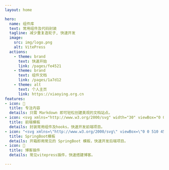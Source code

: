 ```yaml
---
layout: home

hero:
  name: 组件库
  text: 常用组件及代码封装
  tagline: 减少重复造轮子, 快速开发
  image:
    src: img/logo.png
    alt: VitePress
  actions:
    - theme: brand
      text: 快速开始
      link: /pages/fe4521
    - theme: brand
      text: 组件文档
      link: /pages/1a7d12
    - theme: alt
      text: 个人主页
      link: https://xiaoying.org.cn
features:
- icon: 📝
  title: 专注内容
  details: 只需 Markdown 即可轻松创建美观的文档站点。
- icon: <svg xmlns="http://www.w3.org/2000/svg" width="30" viewBox="0 0 256 220.8"><path fill="#41B883" d="M204.8 0H256L128 220.8 0 0h97.92L128 51.2 157.44 0h47.36Z"/><path fill="#41B883" d="m0 0 128 220.8L256 0h-51.2L128 132.48 50.56 0H0Z"/><path fill="#35495E" d="M50.56 0 128 133.12 204.8 0h-47.36L128 51.2 97.92 0H50.56Z"/></svg>
  title: 前端模板
  details: 封装常用组件及hooks，快速开发前端项目。
- icon: "<svg xmlns=\"http://www.w3.org/2000/svg\" viewBox=\"0 0 510 457.8\" width=\"100\" height=\"90\"><path fill=\"#6DB33F\" d=\"M503.5,201.4L403,27.5C394.3,12.4,372.9,0,355.4,0H154.6c-17.4,0-38.9,12.4-47.6,27.5L6.6,201.4c-8.7,15.1-8.7,39.8,0,54.9l100.4,174c8.7,15.1,30.1,27.5,47.6,27.5h200.9c17.4,0,38.8-12.4,47.6-27.5l100.4-174C512.2,241.2,512.2,216.5,503.5,201.4z M233.3,96.2c0-11.4,9.3-20.7,20.7-20.7c11.4,0,20.7,9.3,20.7,20.7v123.7c0,11.4-9.3,20.7-20.7,20.7c-11.4,0-20.7-9.3-20.7-20.7V96.2z M254,360.3c-77.4,0-140.4-63-140.4-140.4c0.1-44.4,21.1-86.1,56.7-112.7c8.2-6.1,19.7-4.4,25.8,3.8s4.4,19.7-3.8,25.8c-45.9,34.1-55.5,99-21.4,144.9s99,55.5,144.9,21.4c26.3-19.5,41.8-50.4,41.8-83.2c-0.1-32.9-15.7-63.8-42.2-83.4c-8.2-6-9.9-17.6-3.9-25.8s17.6-9.9,25.8-3.9c35.9,26.5,57,68.5,57.1,113.1C394.4,297.4,331.4,360.3,254,360.3z\"/></svg>"
  title: SpringBoot模板
  details: 开箱即用常见的 SpringBoot 模板，快速开发后端项目。
- icon: 🚀
  title: 博客插件
  details: 常见vitepress插件，快速搭建博客。

---
```


<style>
:root {
  --vp-home-hero-name-color: transparent;
  --vp-home-hero-name-background: -webkit-linear-gradient(120deg, #bd34fe 30%, #41d1ff);


  --vp-home-hero-image-background-image: linear-gradient(-45deg, #bd34fe 50%, #47caff 50%);
  --vp-home-hero-image-filter: blur(44px);
}

@media (min-width: 640px) {
  :root {
    --vp-home-hero-image-filter: blur(56px);
  }
}

@media (min-width: 960px) {
  :root {
    --vp-home-hero-image-filter: blur(68px);
  }
}
</style>



